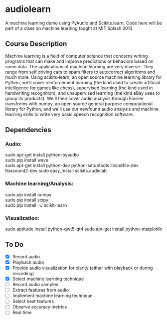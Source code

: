 audiolearn
==========

A machine learning demo using PyAudio and Scikits.learn. Code here will be part of a class on machine learning taught at MIT Splash 2013. 

## Course Description
Machine learning is a field of computer science that concerns writing programs that can make and improve predictions or behaviors based on some data. The applications of machine learning are very diverse -  they range from self driving cars to spam filters to autocorrect algorithms and much more. Using scikits-learn, an open source machine learning library for Python, we'll cover reinforcement learning (the kind used to create artificial intelligence for games like chess), supervised learning (the kind used in handwriting recognition), and unsupervised learning (the kind eBay uses to group its products). We'll then cover audio analysis through Fourier transforms with numpy, an open source general purpose computational library for Python, and we'll use our newfound audio analysis and machine learning skills to write very basic speech recognition software.

## Dependencies
### Audio:  
sudo apt-get install python-pyaudio  
sudo pip install wave  
sudo apt-get install python-dev python-setuptools libsndfile-dev libasound2-dev
sudo easy\_install scikits.audiolab

### Machine learning/Analysis:
sudo pip install numpy  
sudo pip install scipy  
sudo pip install -U scikit-learn  

### Visualization:  
sudo aptitude install python-qwt5-qt4
sudo apt-get install python-matplotlib

## To Do  
- [x] Record audio  
- [x] Playback audio  
- [x] Provide audio visualization for clarity (either with playback or during recording) 
- [x] Select machine learning technique  
- [ ] Record audio samples
- [ ] Extract features from audio  
- [ ] Implement machine learning technique  
- [ ] Select best features
- [ ] Observe accuracy metrics
- [ ] Real time
